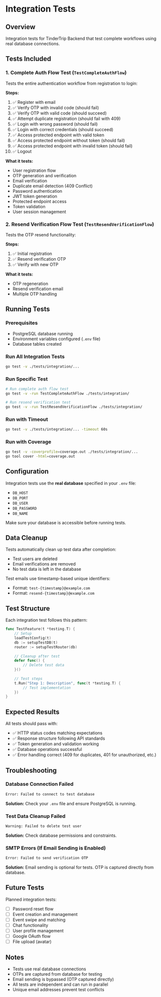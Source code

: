 # Integration Tests

## Overview
Integration tests for TinderTrip Backend that test complete workflows using real database connections.

## Tests Included

### 1. Complete Auth Flow Test (`TestCompleteAuthFlow`)
Tests the entire authentication workflow from registration to login:

**Steps:**
1. ✅ Register with email
2. ✅ Verify OTP with invalid code (should fail)
3. ✅ Verify OTP with valid code (should succeed)
4. ✅ Attempt duplicate registration (should fail with 409)
5. ✅ Login with wrong password (should fail)
6. ✅ Login with correct credentials (should succeed)
7. ✅ Access protected endpoint with valid token
8. ✅ Access protected endpoint without token (should fail)
9. ✅ Access protected endpoint with invalid token (should fail)
10. ✅ Logout

**What it tests:**
- User registration flow
- OTP generation and verification
- Email verification
- Duplicate email detection (409 Conflict)
- Password authentication
- JWT token generation
- Protected endpoint access
- Token validation
- User session management

### 2. Resend Verification Flow Test (`TestResendVerificationFlow`)
Tests the OTP resend functionality:

**Steps:**
1. ✅ Initial registration
2. ✅ Resend verification OTP
3. ✅ Verify with new OTP

**What it tests:**
- OTP regeneration
- Resend verification email
- Multiple OTP handling

## Running Tests

### Prerequisites
- PostgreSQL database running
- Environment variables configured (`.env` file)
- Database tables created

### Run All Integration Tests
```bash
go test -v ./tests/integration/...
```

### Run Specific Test
```bash
# Run complete auth flow test
go test -v -run TestCompleteAuthFlow ./tests/integration/

# Run resend verification test
go test -v -run TestResendVerificationFlow ./tests/integration/
```

### Run with Timeout
```bash
go test -v ./tests/integration/... -timeout 60s
```

### Run with Coverage
```bash
go test -v -coverprofile=coverage.out ./tests/integration/...
go tool cover -html=coverage.out
```

## Configuration

Integration tests use the **real database** specified in your `.env` file:
- `DB_HOST`
- `DB_PORT`
- `DB_USER`
- `DB_PASSWORD`
- `DB_NAME`

Make sure your database is accessible before running tests.

## Data Cleanup

Tests automatically clean up test data after completion:
- Test users are deleted
- Email verifications are removed
- No test data is left in the database

Test emails use timestamp-based unique identifiers:
- Format: `test-{timestamp}@example.com`
- Format: `resend-{timestamp}@example.com`

## Test Structure

Each integration test follows this pattern:

```go
func TestFeature(t *testing.T) {
    // Setup
    loadTestConfig(t)
    db := setupTestDB(t)
    router := setupTestRouter(db)
    
    // Cleanup after test
    defer func() {
        // Delete test data
    }()
    
    // Test steps
    t.Run("Step 1: Description", func(t *testing.T) {
        // Test implementation
    })
}
```

## Expected Results

All tests should pass with:
- ✅ HTTP status codes matching expectations
- ✅ Response structure following API standards
- ✅ Token generation and validation working
- ✅ Database operations successful
- ✅ Error handling correct (409 for duplicates, 401 for unauthorized, etc.)

## Troubleshooting

### Database Connection Failed
```bash
Error: Failed to connect to test database
```
**Solution:** Check your `.env` file and ensure PostgreSQL is running.

### Test Data Cleanup Failed
```bash
Warning: Failed to delete test user
```
**Solution:** Check database permissions and constraints.

### SMTP Errors (If Email Sending is Enabled)
```bash
Error: Failed to send verification OTP
```
**Solution:** Email sending is optional for tests. OTP is captured directly from database.

## Future Tests

Planned integration tests:
- [ ] Password reset flow
- [ ] Event creation and management
- [ ] Event swipe and matching
- [ ] Chat functionality
- [ ] User profile management
- [ ] Google OAuth flow
- [ ] File upload (avatar)

## Notes

- Tests use real database connections
- OTPs are captured from database for testing
- Email sending is bypassed (OTP captured directly)
- All tests are independent and can run in parallel
- Unique email addresses prevent test conflicts

